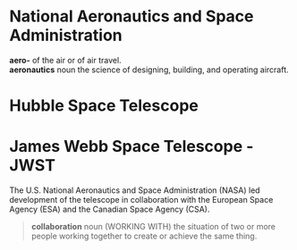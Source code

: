 # National Aeronautics and Space Administration  
**aero-** of the air or of air travel.  
**aeronautics** noun the science of designing, building, and operating aircraft.  

# Hubble Space Telescope  


# James Webb Space Telescope - JWST
The U.S. National Aeronautics and Space Administration (NASA) led development of the telescope in collaboration with the European Space Agency (ESA) and the Canadian Space Agency (CSA).  
> **collaboration**  noun (WORKING WITH) the situation of two or more people working together to create or achieve the same thing.
